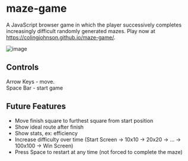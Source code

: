 # maze-game

A JavaScript browser game in which the player successively completes increasingly difficult randomly generated mazes. Play now at https://colingjohnson.github.io/maze-game/.

![image](https://github.com/user-attachments/assets/c0378226-e22b-41b8-8ede-5f7118cbec18)

## Controls

Arrow Keys - move.  
Space Bar - start game

## Future Features

- Move finish square to furthest square from start position
- Show ideal route after finish
- Show stats, ex: efficiency
- Increase difficulty over time (Start Screen -> 10x10 -> 20x20 -> ... -> 100x100 -> Win Screen)
- Press Space to restart at any time (not forced to complete the maze)
